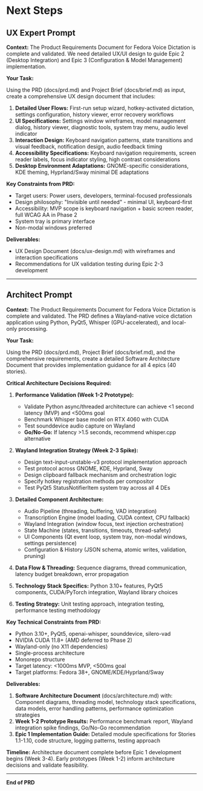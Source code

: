 # Next Steps

## UX Expert Prompt

**Context:** The Product Requirements Document for Fedora Voice Dictation is complete and validated. We need detailed UX/UI design to guide Epic 2 (Desktop Integration) and Epic 3 (Configuration & Model Management) implementation.

**Your Task:**

Using the PRD (docs/prd.md) and Project Brief (docs/brief.md) as input, create a comprehensive UX design document that includes:

1. **Detailed User Flows:** First-run setup wizard, hotkey-activated dictation, settings configuration, history viewer, error recovery workflows
2. **UI Specifications:** Settings window wireframes, model management dialog, history viewer, diagnostic tools, system tray menu, audio level indicator
3. **Interaction Design:** Keyboard navigation patterns, state transitions and visual feedback, notification design, audio feedback timing
4. **Accessibility Specifications:** Keyboard navigation requirements, screen reader labels, focus indicator styling, high contrast considerations
5. **Desktop Environment Adaptations:** GNOME-specific considerations, KDE theming, Hyprland/Sway minimal DE adaptations

**Key Constraints from PRD:**
- Target users: Power users, developers, terminal-focused professionals
- Design philosophy: "Invisible until needed" - minimal UI, keyboard-first
- Accessibility: MVP scope is keyboard navigation + basic screen reader, full WCAG AA in Phase 2
- System tray is primary interface
- Non-modal windows preferred

**Deliverables:**
- UX Design Document (docs/ux-design.md) with wireframes and interaction specifications
- Recommendations for UX validation testing during Epic 2-3 development

---

## Architect Prompt

**Context:** The Product Requirements Document for Fedora Voice Dictation is complete and validated. The PRD defines a Wayland-native voice dictation application using Python, PyQt5, Whisper (GPU-accelerated), and local-only processing.

**Your Task:**

Using the PRD (docs/prd.md), Project Brief (docs/brief.md), and the comprehensive requirements, create a detailed Software Architecture Document that provides implementation guidance for all 4 epics (40 stories).

**Critical Architecture Decisions Required:**

1. **Performance Validation (Week 1-2 Prototype):**
   - Validate Python async/threaded architecture can achieve <1 second latency (MVP) and <500ms goal
   - Benchmark Whisper base model on RTX 4060 with CUDA
   - Test sounddevice audio capture on Wayland
   - **Go/No-Go:** If latency >1.5 seconds, recommend whisper.cpp alternative

2. **Wayland Integration Strategy (Week 2-3 Spike):**
   - Design text-input-unstable-v3 protocol implementation approach
   - Test protocol across GNOME, KDE, Hyprland, Sway
   - Design clipboard fallback mechanism and orchestration logic
   - Specify hotkey registration methods per compositor
   - Test PyQt5 StatusNotifierItem system tray across all 4 DEs

3. **Detailed Component Architecture:**
   - Audio Pipeline (threading, buffering, VAD integration)
   - Transcription Engine (model loading, CUDA context, CPU fallback)
   - Wayland Integration (window focus, text injection orchestration)
   - State Machine (states, transitions, timeouts, thread-safety)
   - UI Components (Qt event loop, system tray, non-modal windows, settings persistence)
   - Configuration & History (JSON schema, atomic writes, validation, pruning)

4. **Data Flow & Threading:** Sequence diagrams, thread communication, latency budget breakdown, error propagation

5. **Technology Stack Specifics:** Python 3.10+ features, PyQt5 components, CUDA/PyTorch integration, Wayland library choices

6. **Testing Strategy:** Unit testing approach, integration testing, performance testing methodology

**Key Technical Constraints from PRD:**
- Python 3.10+, PyQt5, openai-whisper, sounddevice, silero-vad
- NVIDIA CUDA 11.8+ (AMD deferred to Phase 2)
- Wayland-only (no X11 dependencies)
- Single-process architecture
- Monorepo structure
- Target latency: <1000ms MVP, <500ms goal
- Target platforms: Fedora 38+, GNOME/KDE/Hyprland/Sway

**Deliverables:**
1. **Software Architecture Document** (docs/architecture.md) with: Component diagrams, threading model, technology stack specifications, data models, error handling patterns, performance optimization strategies
2. **Week 1-2 Prototype Results:** Performance benchmark report, Wayland integration spike findings, Go/No-Go recommendation
3. **Epic 1 Implementation Guide:** Detailed module specifications for Stories 1.1-1.10, code structure, logging patterns, testing approach

**Timeline:** Architecture document complete before Epic 1 development begins (Week 3-4). Early prototypes (Week 1-2) inform architecture decisions and validate feasibility.

---

**End of PRD**
